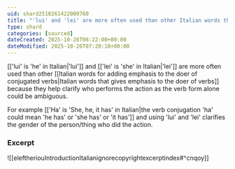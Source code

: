 ```yaml
---
uid: shard2510261422000760
title: "'lui' and 'lei' are more often used than other Italian words that gives emphasis to the doer of verbs because they help clarify who performs the action as the verb form alone could be ambiguous"
type: shard
categories: [sourced]
dateCreated: 2025-10-26T06:22:00+00:00
dateModified: 2025-10-26T07:20:18+00:00
---
```

[['lui' is 'he' in Italian|'lui']] and [['lei' is 'she' in Italian|'lei']] are more often used than other [[Italian words for adding emphasis to the doer of conjugated verbs|Italian words that gives emphasis to the doer of verbs]] because they help clarify who performs the action as the verb form alone could be ambiguous. 

For example [['Ha' is 'She, he, it has' in Italian|the verb conjugation 'ha' could mean 'he has' or 'she has' or 'it has']] and using 'lui' and 'lei' clarifies the gender of the person/thing who did the action.

### Excerpt
![[eleftheriouIntroductionItalianignorecopyrightexcerptindex#^cnqoy]]